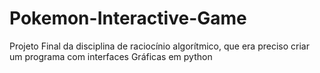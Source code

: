 # Pokemon-Interactive-Game
Projeto Final da disciplina de raciocínio algorítmico,  que era preciso criar um programa com interfaces Gráficas em python
